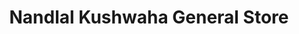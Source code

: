 ---
title: "Nandlal Kushwaha General Store"
url: /robertsganj/nandlal-kushwaha-general-store/
shop: Dorfladen
---